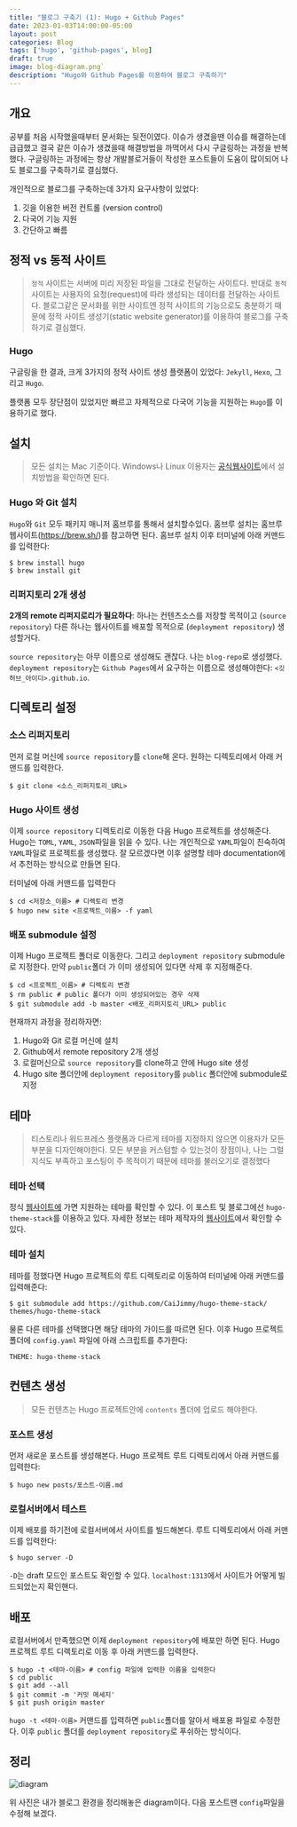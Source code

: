 ```yaml
---
title: "블로그 구축기 (1): Hugo + Github Pages"
date: 2023-01-03T14:00:00-05:00
layout: post
categories: Blog
tags: ['hugo', 'github-pages', blog]
draft: true
image: blog-diagram.png`
description: "Hugo와 Github Pages를 이용하여 블로그 구축하기"
---
```


## 개요
공부를 처음 시작했을때부터 문서화는 뒷전이였다. 이슈가 생겼을땐 이슈를 해결하는데 급급했고 결국 같은 이슈가 생겼을때 해결방법을 까먹어서 다시 구글링하는 과정을 반복했다. 구글링하는 과정에는 항상 개발블로거들이 작성한 포스트들이 도움이 많이되어 나도 블로그를 구축하기로 결심했다. 

개인적으로 블로그를 구축하는데 3가지 요구사항이 있었다:
1. 깃을 이용한 버전 컨트롤 (version control)
2. 다국어 기능 지원
3. 간단하고 빠름

## 정적 vs 동적 사이트
> `정적` 사이트는 서버에 미리 저장된 파일을 그대로 전달하는 사이트다. 반대로 `동적` 사이트는 사용자의 요청(request)에 따라 생성되는 데이터를 전달하는 사이트다. 블로그같은 문서화를 위한 사이트엔 정적 사이트의 기능으로도 충분하기 때문에 정적 사이트 생성기(static website generator)를 이용하여 블로그를 구축하기로 결심했다.

### Hugo
구글링을 한 결과, 크게 3가지의 정적 사이트 생성 플랫폼이 있었다: `Jekyll`, `Hexo`, 그리고 `Hugo`. 

플랫폼 모두 장단점이 있었지만 빠르고 자체적으로 다국어 기능을 지원하는 `Hugo`를 이용하기로 했다.

## 설치
> 모든 설치는 Mac 기준이다. Windows나 Linux 이용자는 [공식웹사이트](https://gohugo.io/installation/)에서 설치방법을 확인하면 된다.

### Hugo 와 Git 설치
`Hugo`와 `Git` 모두 패키지 매니저 홈브루를 통해서 설치할수있다. 홈브루 설치는 홈브루 웹사이트(https://brew.sh/)를 참고하면 된다.
홈브루 설치 이후 터미널에 아래 커맨드를 입력한다:
```
$ brew install hugo
$ brew install git
```

### 리퍼지토리 2개 생성
**2개의 remote 리퍼지로리가 필요하다**: 하나는 컨텐츠소스를 저장할 목적이고 (`source repository`) 다른 하나는 웹사이트를 배포할 목적으로 (`deployment repository`) 생성할거다.

`source repository`는 아무 이름으로 생성해도 괜찮다. 나는 `blog-repo`로 생성했다.
`deployment repository`는 `Github Pages`에서 요구하는 이름으로 생성해야한다: `<깃허브_아이디>.github.io`.

## 디렉토리 설정

### 소스 리퍼지토리
먼저 로컬 머신에 `source repository`를 `clone`해 온다. 원하는 디렉토리에서 아래 커맨드를 입력한다.
```
$ git clone <소스_리퍼지토리_URL>
```

### Hugo 사이트 생성
이제 `source repository` 디렉토리로 이동한 다음 Hugo 프로젝트를 생성해준다. Hugo는 `TOML`, `YAML`, `JSON`파일을 읽을 수 있다. 나는 개인적으로 `YAML`파일이 친숙하여 `YAML`파일로 프로젝트를 생성했다. 잘 모르겠다면 이후 설명할 테마 documentation에서 추천하는 방식으로 만들면 된다.

터미널에 아래 커맨드를 입력한다
```
$ cd <저장소_이름> # 디렉토리 변경
$ hugo new site <프로젝트_이름> -f yaml 
```

### 배포 submodule 설정
이제 Hugo 프로젝트 폴더로 이동한다. 그리고 `deployment repository` submodule로 지정한다. 만약 `public`폴더 가 이미 생성되어 있다면 삭제 후 지정해준다.
```
$ cd <프로젝트_이름> # 디렉토리 변경
$ rm public # public 폴더가 이미 생성되어있는 경우 삭제
$ git submodule add -b master <배포_리퍼지토리_URL> public
```

현재까지 과정을 정리하자면:
1. Hugo와 Git 로컬 머신에 설치
2. Github에서 remote repository 2개 생성
3. 로컬머신으로 `source repository`를 clone하고 안에 Hugo site 생성
4. Hugo site 폴더안에 `deployment repository`를 `public` 폴더안에 submodule로 지정

## 테마
> 티스토리나 워드프레스 플랫폼과 다르게 테마를 지정하지 않으면 이용자가 모든 부분을 디자인해야한다. 모든 부분을 커스텀할 수 있는것이 장점이나, 나는 그럴 지식도 부족하고 포스팅이 주 목적이기 때문에 테마를 불러오기로 결정했다

### 테마 선택
정식 [웹사이트에](https://themes.gohugo.io/) 가면 지원하는 테마를 확인할 수 있다. 이 포스트 및 블로그에선 `hugo-theme-stack`를 이용하고 있다. 자세한 정보는 테마 제작자의 [웹사이트](https://stack.jimmycai.com/)에서 확인할 수 있다.

### 테마 설치
테마를 정했다면 Hugo 프로젝트의 루트 디렉토리로 이동하여 터미널에 아래 커맨드를 입력해준다:
```
$ git submodule add https://github.com/CaiJimmy/hugo-theme-stack/ themes/hugo-theme-stack
``` 
물론 다른 테마를 선택했다면 해당 테마의 가이드를 따르면 된다.
이후 Hugo 프로젝트 폴더에 `config.yaml` 파일에 아래 스크립트를 추가한다:
```
THEME: hugo-theme-stack
```

## 컨텐츠 생성
> 모든 컨텐츠는 Hugo 프로젝트안에 `contents` 폴더에 업로드 해야한다. 

### 포스트 생성
먼저 새로운 포스트를 생성해본다. Hugo 프로젝트 루트 디렉토리에서 아래 커맨드를 입력한다:
```
$ hugo new posts/포스트-이름.md
```

### 로컬서버에서 테스트
이제 배포를 하기전에 로컬서버에서 사이트를 빌드해본다. 루트 디렉토리에서 아래 커맨드를 입력한다:
```
$ hugo server -D
```
`-D`는 draft 모드인 포스트도 확인할 수 있다. `localhost:1313`에서 사이트가 어떻게 빌드되었는지 확인핸다.

## 배포
로컬서버에서 만족했으면 이제 `deployment repository`에 배포만 하면 된다. Hugo 프로젝트 루트 디렉토리로 이동 후 아래 커맨드를 입력한다.
```
$ hugo -t <테마-이름> # config 파일에 입력한 이름을 입력한다
$ cd public
$ git add --all
$ git commit -m '커밋 메세지'
$ git push origin master
```
`hugo -t <테마-이름>` 커맨드를 입력하면 `public`폴더를 알아서 배포용 파일로 수정한다. 이후 `public` 폴더를 `deployment repository`로 푸쉬하는 방식이다.

## 정리
![diagram](/img/2023/build-blog-1/blog-diagram.png)

위 사진은 내가 블로그 환경을 정리해놓은 diagram이다. 다음 포스트땐 `config`파일을 수정해 보겠다.

